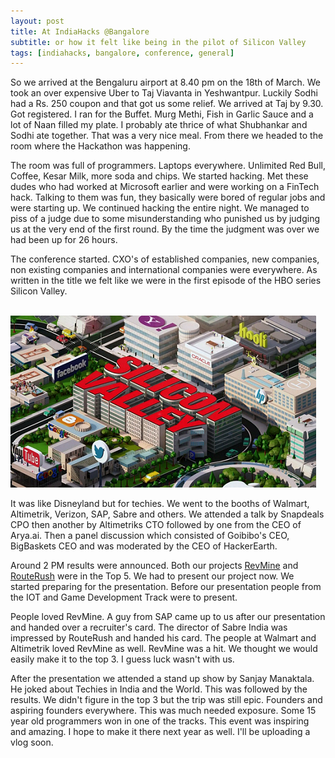 ```yaml
---
layout: post
title: At IndiaHacks @Bangalore
subtitle: or how it felt like being in the pilot of Silicon Valley
tags: [indiahacks, bangalore, conference, general]
---
```



So we arrived at the Bengaluru airport at 8.40 pm on the 18th of March. We took an over expensive Uber to Taj Viavanta in Yeshwantpur. Luckily Sodhi had a Rs. 250 coupon and that got us some relief. We arrived at Taj by 9.30. Got registered. I ran for the Buffet. Murg Methi, Fish in Garlic Sauce and a lot of Naan filled my plate. I probably ate thrice of what Shubhankar and Sodhi ate together. That was a very nice meal. From there we headed to the room where the Hackathon was happening.

The room was full of programmers. Laptops everywhere. Unlimited Red Bull, Coffee, Kesar Milk, more soda and chips. We started hacking. Met these dudes who had worked at Microsoft earlier and were working on a FinTech hack. Talking to them was fun, they basically were bored of regular jobs and were starting up. We continued hacking the entire night. We managed to piss of a judge due to some misunderstanding who punished us by judging us at the very end of the first round. By the time the judgment was over we had been up for 26 hours.

The conference started. CXO's of established companies, new companies, non existing companies and international companies were everywhere. As written in the title we felt like we were in the first episode of the HBO series Silicon Valley.

&nbsp;&nbsp;&nbsp;&nbsp;&nbsp;&nbsp;&nbsp;&nbsp;&nbsp;&nbsp;&nbsp;&nbsp;&nbsp;&nbsp;&nbsp;&nbsp;&nbsp;&nbsp;&nbsp;&nbsp;&nbsp;&nbsp;&nbsp;&nbsp;![Silicon Valley](/img/blog/valley.png)

It was like Disneyland but for techies. We went to the booths of Walmart, Altimetrik, Verizon, SAP, Sabre and others. We attended a talk by Snapdeals CPO then another by Altimetriks CTO followed by one from the CEO of Arya.ai. Then a panel discussion which consisted of Goibibo's CEO, BigBaskets CEO and was moderated by the CEO of HackerEarth.

Around 2 PM results were announced. Both our projects [RevMine](https://bit.ly/RevMine) and [RouteRush](http://routerush.me) were in the Top 5. We had to present our project now. We started preparing for the presentation. Before our presentation people from the IOT and Game Development Track were to present.

People loved RevMine. A guy from SAP came up to us after our presentation and handed over a recruiter's card. The director of Sabre India was impressed by RouteRush and handed his card. The people at Walmart and Altimetrik loved RevMine as well. RevMine was a hit. We thought we would easily make it to the top 3. I guess luck wasn't with us.

After the presentation we attended a stand up show by Sanjay Manaktala. He joked about Techies in India and the World. This was followed by the results. We didn't figure in the top 3 but the trip was still epic. Founders and aspiring founders everywhere. This was much needed exposure. Some 15 year old programmers won in one of the tracks. This event was inspiring and amazing. I hope to make it there next year as well. I'll be uploading a vlog soon.


